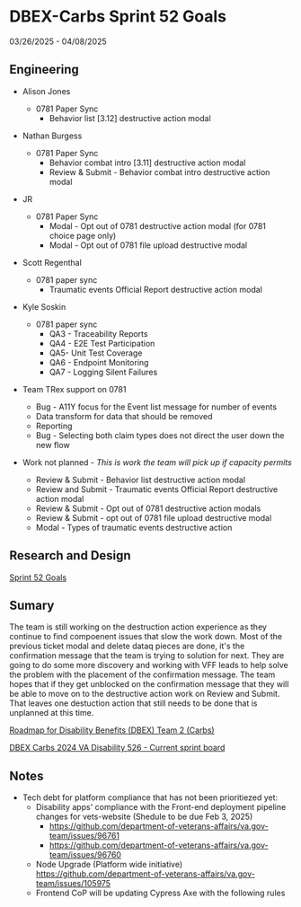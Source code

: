 # DBEX-Carbs Sprint 52 Goals	
03/26/2025 - 04/08/2025

## Engineering
  - Alison Jones
    - 0781 Paper Sync
      - Behavior list [3.12] destructive action modal	
   
  - Nathan Burgess
    - 0781 Paper Sync
      - Behavior combat intro [3.11] destructive action modal
      - Review & Submit - Behavior combat intro destructive action modal	
   
  - JR
    - 0781 Paper Sync
      - Modal - Opt out of 0781 destructive action modal (for 0781 choice page only)
      - Modal - Opt out of 0781 file upload destructive modal	
         
 - Scott Regenthal
    - 0781 paper sync
      - Traumatic events Official Report destructive action modal 

- Kyle Soskin
    - 0781 paper sync
       - QA3 - Traceability Reports
       - QA4 - E2E Test Participation
       - QA5- Unit Test Coverage
       - QA6 - Endpoint Monitoring
       - QA7 - Logging Silent Failures
       
- Team TRex support on 0781 
  - Bug - A11Y focus for the Event list message for number of events
  - Data transform for data that should be removed
  - Reporting
  - Bug - Selecting both claim types does not direct the user down the new flow	

- Work not planned - _This is work the team will pick up if capacity permits_
  - Review & Submit - Behavior list destructive action modal	
  - Review and Submit - Traumatic events Official Report destructive action modal	
  - Review & Submit - Opt out of 0781 destructive action modals
  - Review & Submit -  opt out of 0781 file upload destructive modal
  - Modal - Types of traumatic events destructive action


## Research and Design
[Sprint 52 Goals](https://dsva.slack.com/docs/T03FECE8V/F07N6EH4EUE)


## Sumary
The team is still working on the destruction action experience as they continue to find compoenent issues that slow the work down. Most of the previous ticket modal and delete dataq pieces are done, it's the confirmation message that the team is trying to solution for next. They are going to do some more discovery and working with VFF leads to help solve the problem with the placement of the confirmation message. The team hopes that if they get unblocked on the confirmation message that they will be able to move on to the destructive action work on Review and Submit. That leaves one destuction action that still needs to be done that is unplanned at this time. 


[Roadmap for Disability Benefits (DBEX) Team 2 (Carbs)](https://app.mural.co/t/departmentofveteransaffairs9999/m/departmentofveteransaffairs9999/1717458460532/5a74ece0ca694a9e6c85b3a1130a8c7b8dabf123?wid=0-1728398176278)

[DBEX Carbs 2024 VA Disability 526 - Current sprint board](https://github.com/orgs/department-of-veterans-affairs/projects/1263/views/9)

## Notes
- Tech debt for platform compliance that has not been prioritiezed yet:
  - Disability apps' compliance with the Front-end deployment pipeline changes for vets-website (Shedule to be due Feb 3, 2025) 
    - https://github.com/department-of-veterans-affairs/va.gov-team/issues/96761
    - https://github.com/department-of-veterans-affairs/va.gov-team/issues/96760
  - Node Upgrade (Platform wide initiative)	https://github.com/department-of-veterans-affairs/va.gov-team/issues/105975
  - Frontend CoP will be updating Cypress Axe with the following rules
